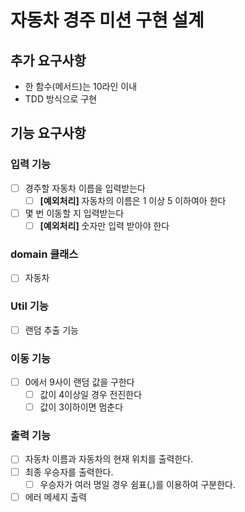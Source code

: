 # 자동차 경주 미션 구현 설계

## 추가 요구사항

- 한 함수(메서드)는 10라인 이내
- TDD 방식으로 구현

## 기능 요구사항

### 입력 기능

- [ ] 경주할 자동차 이름을 입력받는다
    - [ ] **[예외처리]** 자동차의 이름은 1 이상 5 이하여아 한다
- [ ] 몇 번 이동할 지 입력받는다
    - [ ] **[예외처리]** 숫자만 입력 받아야 한다

### domain 클래스

- [ ] 자동차

### Util 기능

- [ ] 랜덤 추출 기능

### 이동 기능

- [ ] 0에서 9사이 랜덤 값을 구한다
    - [ ] 값이 4이상일 경우 전진한다
    - [ ] 값이 3이하이면 멈춘다

### 출력 기능

- [ ] 자동차 이름과 자동차의 현재 위치를 출력한다.
- [ ] 최종 우승자를 출력한다.
    - [ ] 우승자가 여러 명일 경우 쉼표(,)를 이용하여 구분한다.
- [ ] 에러 메세지 출력